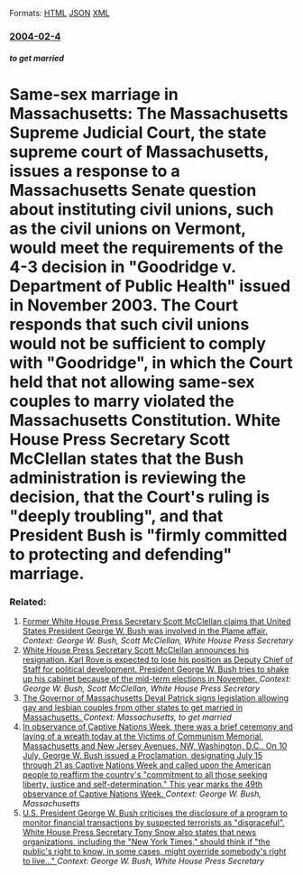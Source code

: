 
Formats: [HTML](/news/2004/02/4/same-sex-marriage-in-massachusetts-the-massachusetts-supreme-judicial-court-the-state-supreme-court-of-massachusetts-issues-a-response-t.html)  [JSON](/news/2004/02/4/same-sex-marriage-in-massachusetts-the-massachusetts-supreme-judicial-court-the-state-supreme-court-of-massachusetts-issues-a-response-t.json)  [XML](/news/2004/02/4/same-sex-marriage-in-massachusetts-the-massachusetts-supreme-judicial-court-the-state-supreme-court-of-massachusetts-issues-a-response-t.xml)  

### [2004-02-4](/news/2004/02/4/index.md)

##### to get married
#  Same-sex marriage in Massachusetts: The Massachusetts Supreme Judicial Court, the state supreme court of Massachusetts, issues a response to a Massachusetts Senate question about instituting civil unions, such as the civil unions on Vermont, would meet the requirements of the 4-3 decision in "Goodridge v. Department of Public Health" issued in November 2003. The Court responds that such civil unions would not be sufficient to comply with "Goodridge", in which the Court held that not allowing same-sex couples to marry violated the Massachusetts Constitution. White House Press Secretary Scott McClellan states that the Bush administration is reviewing the decision, that the Court's ruling is "deeply troubling", and that President Bush is "firmly committed to protecting and defending" marriage.




### Related:

1. [ Former White House Press Secretary Scott McClellan claims that United States President George W. Bush was involved in the Plame affair. ](/news/2007/11/21/former-white-house-press-secretary-scott-mcclellan-claims-that-united-states-president-george-w-bush-was-involved-in-the-plame-affair.md) _Context: George W. Bush, Scott McClellan, White House Press Secretary_
2. [ White House Press Secretary Scott McClellan announces his resignation. Karl Rove is expected to lose his position as Deputy Chief of Staff for political development. President George W. Bush tries to shake up his cabinet because of the mid-term elections in November. ](/news/2006/04/19/white-house-press-secretary-scott-mcclellan-announces-his-resignation-karl-rove-is-expected-to-lose-his-position-as-deputy-chief-of-staff.md) _Context: George W. Bush, Scott McClellan, White House Press Secretary_
3. [ The Governor of Massachusetts Deval Patrick signs legislation allowing gay and lesbian couples from other states to get married in Massachusetts. ](/news/2008/07/31/the-governor-of-massachusetts-deval-patrick-signs-legislation-allowing-gay-and-lesbian-couples-from-other-states-to-get-married-in-massachu.md) _Context: Massachusetts, to get married_
4. [ In observance of Captive Nations Week, there was a brief ceremony and laying of a wreath today at the Victims of Communism Memorial, Massachusetts and New Jersey Avenues, NW, Washington, D.C.. On 10 July, George W. Bush issued a Proclamation, designating July 15 through 21 as Captive Nations Week and called upon the American people to reaffirm the country's "commitment to all those seeking liberty, justice and self-determination." This year marks the 49th observance of Captive Nations Week. ](/news/2007/07/10/in-observance-of-captive-nations-week-there-was-a-brief-ceremony-and-laying-of-a-wreath-today-at-the-victims-of-communism-memorial-massac.md) _Context: George W. Bush, Massachusetts_
5. [ U.S. President George W. Bush criticises the disclosure of a program to monitor financial transactions by suspected terrorists as "disgraceful". White House Press Secretary Tony Snow also states that news organizations, including the "New York Times," should think if "the public's right to know, in some cases, might override somebody's right to live..." ](/news/2006/06/26/u-s-president-george-w-bush-criticises-the-disclosure-of-a-program-to-monitor-financial-transactions-by-suspected-terrorists-as-disgrace.md) _Context: George W. Bush, White House Press Secretary_
